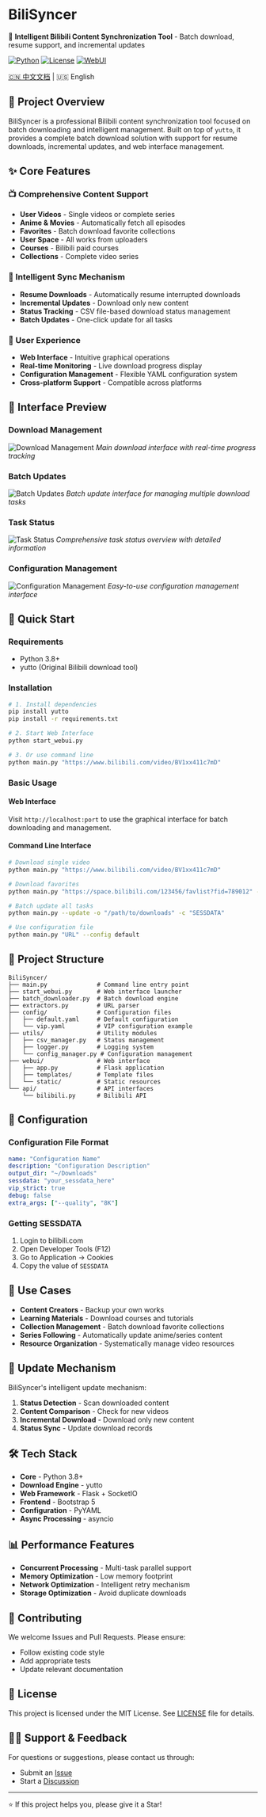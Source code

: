 # BiliSyncer

🎯 **Intelligent Bilibili Content Synchronization Tool** - Batch download, resume support, and incremental updates

[![Python](https://img.shields.io/badge/Python-3.8%2B-blue.svg)](https://python.org)
[![License](https://img.shields.io/badge/License-MIT-green.svg)](LICENSE)
[![WebUI](https://img.shields.io/badge/WebUI-Available-brightgreen.svg)](webui)

[🇨🇳 中文文档](README_ZH.md) | 🇺🇸 English

## 🌟 Project Overview

BiliSyncer is a professional Bilibili content synchronization tool focused on batch downloading and intelligent management. Built on top of `yutto`, it provides a complete batch download solution with support for resume downloads, incremental updates, and web interface management.

## ✨ Core Features

### 📺 Comprehensive Content Support
- **User Videos** - Single videos or complete series
- **Anime & Movies** - Automatically fetch all episodes
- **Favorites** - Batch download favorite collections
- **User Space** - All works from uploaders
- **Courses** - Bilibili paid courses
- **Collections** - Complete video series

### 🔄 Intelligent Sync Mechanism
- **Resume Downloads** - Automatically resume interrupted downloads
- **Incremental Updates** - Download only new content
- **Status Tracking** - CSV file-based download status management
- **Batch Updates** - One-click update for all tasks

### 🎨 User Experience
- **Web Interface** - Intuitive graphical operations
- **Real-time Monitoring** - Live download progress display
- **Configuration Management** - Flexible YAML configuration system
- **Cross-platform Support** - Compatible across platforms

## 📱 Interface Preview

### Download Management
![Download Management](pictures/example-1.png)
*Main download interface with real-time progress tracking*

### Batch Updates
![Batch Updates](pictures/example-2.png)
*Batch update interface for managing multiple download tasks*

### Task Status
![Task Status](pictures/example-3.png)
*Comprehensive task status overview with detailed information*

### Configuration Management
![Configuration Management](pictures/example-4.png)
*Easy-to-use configuration management interface*

## 🚀 Quick Start

### Requirements

- Python 3.8+
- yutto (Original Bilibili download tool)

### Installation

```bash
# 1. Install dependencies
pip install yutto
pip install -r requirements.txt

# 2. Start Web Interface
python start_webui.py

# 3. Or use command line
python main.py "https://www.bilibili.com/video/BV1xx411c7mD"
```

### Basic Usage

#### Web Interface
Visit `http://localhost:port` to use the graphical interface for batch downloading and management.

#### Command Line Interface
```bash
# Download single video
python main.py "https://www.bilibili.com/video/BV1xx411c7mD"

# Download favorites
python main.py "https://space.bilibili.com/123456/favlist?fid=789012" -c "SESSDATA"

# Batch update all tasks
python main.py --update -o "/path/to/downloads" -c "SESSDATA"

# Use configuration file
python main.py "URL" --config default
```

## 📁 Project Structure

```
BiliSyncer/
├── main.py              # Command line entry point
├── start_webui.py       # Web interface launcher
├── batch_downloader.py  # Batch download engine
├── extractors.py        # URL parser
├── config/              # Configuration files
│   ├── default.yaml     # Default configuration
│   └── vip.yaml         # VIP configuration example
├── utils/               # Utility modules
│   ├── csv_manager.py   # Status management
│   ├── logger.py        # Logging system
│   └── config_manager.py # Configuration management
├── webui/               # Web interface
│   ├── app.py           # Flask application
│   ├── templates/       # Template files
│   └── static/          # Static resources
└── api/                 # API interfaces
    └── bilibili.py      # Bilibili API
```

## 🔧 Configuration

### Configuration File Format
```yaml
name: "Configuration Name"
description: "Configuration Description"
output_dir: "~/Downloads"
sessdata: "your_sessdata_here"
vip_strict: true
debug: false
extra_args: ["--quality", "8K"]
```

### Getting SESSDATA
1. Login to bilibili.com
2. Open Developer Tools (F12)
3. Go to Application → Cookies
4. Copy the value of `SESSDATA`

## 🎯 Use Cases

- **Content Creators** - Backup your own works
- **Learning Materials** - Download courses and tutorials
- **Collection Management** - Batch download favorite collections
- **Series Following** - Automatically update anime/series content
- **Resource Organization** - Systematically manage video resources

## 🔄 Update Mechanism

BiliSyncer's intelligent update mechanism:
1. **Status Detection** - Scan downloaded content
2. **Content Comparison** - Check for new videos
3. **Incremental Download** - Download only new content
4. **Status Sync** - Update download records

## 🛠️ Tech Stack

- **Core** - Python 3.8+
- **Download Engine** - yutto
- **Web Framework** - Flask + SocketIO
- **Frontend** - Bootstrap 5
- **Configuration** - PyYAML
- **Async Processing** - asyncio

## 📊 Performance Features

- **Concurrent Processing** - Multi-task parallel support
- **Memory Optimization** - Low memory footprint
- **Network Optimization** - Intelligent retry mechanism
- **Storage Optimization** - Avoid duplicate downloads

## 🤝 Contributing

We welcome Issues and Pull Requests. Please ensure:
- Follow existing code style
- Add appropriate tests
- Update relevant documentation

## 📜 License

This project is licensed under the MIT License. See [LICENSE](LICENSE) file for details.

## 🙋‍♂️ Support & Feedback

For questions or suggestions, please contact us through:
- Submit an [Issue](issues)
- Start a [Discussion](discussions)

---

⭐ If this project helps you, please give it a Star! 